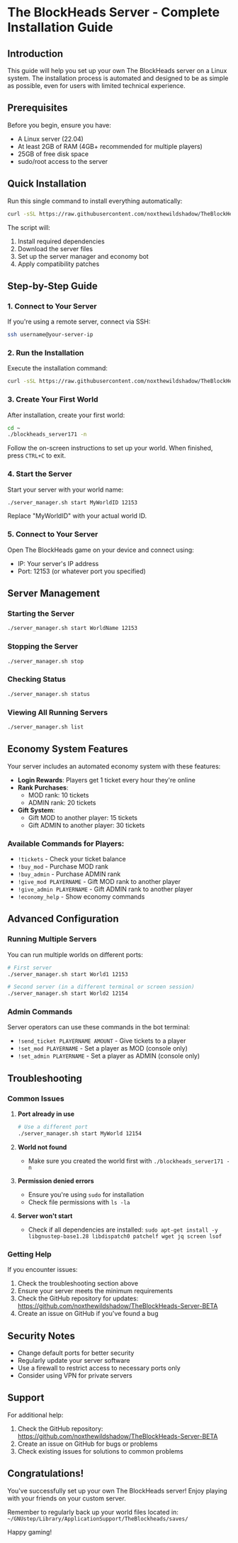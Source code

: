 # The BlockHeads Server - Complete Installation Guide

## Introduction

This guide will help you set up your own The BlockHeads server on a Linux system. The installation process is automated and designed to be as simple as possible, even for users with limited technical experience.

## Prerequisites

Before you begin, ensure you have:
- A Linux server (22.04)
- At least 2GB of RAM (4GB+ recommended for multiple players)
- 25GB of free disk space
- sudo/root access to the server

## Quick Installation

Run this single command to install everything automatically:

```bash
curl -sSL https://raw.githubusercontent.com/noxthewildshadow/TheBlockHeads-Server-BETA/refs/heads/main/installer.sh | sudo bash
```

The script will:
1. Install required dependencies
2. Download the server files
3. Set up the server manager and economy bot
4. Apply compatibility patches

## Step-by-Step Guide

### 1. Connect to Your Server

If you're using a remote server, connect via SSH:
```bash
ssh username@your-server-ip
```

### 2. Run the Installation

Execute the installation command:
```bash
curl -sSL https://raw.githubusercontent.com/noxthewildshadow/TheBlockHeads-Server-BETA/refs/heads/main/installer.sh | sudo bash
```

### 3. Create Your First World

After installation, create your first world:
```bash
cd ~
./blockheads_server171 -n
```

Follow the on-screen instructions to set up your world. When finished, press `CTRL+C` to exit.

### 4. Start the Server

Start your server with your world name:
```bash
./server_manager.sh start MyWorldID 12153
```

Replace "MyWorldID" with your actual world ID.

### 5. Connect to Your Server

Open The BlockHeads game on your device and connect using:
- IP: Your server's IP address
- Port: 12153 (or whatever port you specified)

## Server Management

### Starting the Server
```bash
./server_manager.sh start WorldName 12153
```

### Stopping the Server
```bash
./server_manager.sh stop
```

### Checking Status
```bash
./server_manager.sh status
```

### Viewing All Running Servers
```bash
./server_manager.sh list
```

## Economy System Features

Your server includes an automated economy system with these features:

- **Login Rewards**: Players get 1 ticket every hour they're online
- **Rank Purchases**: 
  - MOD rank: 10 tickets
  - ADMIN rank: 20 tickets
- **Gift System**:
  - Gift MOD to another player: 15 tickets
  - Gift ADMIN to another player: 30 tickets

### Available Commands for Players:
- `!tickets` - Check your ticket balance
- `!buy_mod` - Purchase MOD rank
- `!buy_admin` - Purchase ADMIN rank
- `!give_mod PLAYERNAME` - Gift MOD rank to another player
- `!give_admin PLAYERNAME` - Gift ADMIN rank to another player
- `!economy_help` - Show economy commands

## Advanced Configuration

### Running Multiple Servers

You can run multiple worlds on different ports:
```bash
# First server
./server_manager.sh start World1 12153

# Second server (in a different terminal or screen session)
./server_manager.sh start World2 12154
```

### Admin Commands

Server operators can use these commands in the bot terminal:
- `!send_ticket PLAYERNAME AMOUNT` - Give tickets to a player
- `!set_mod PLAYERNAME` - Set a player as MOD (console only)
- `!set_admin PLAYERNAME` - Set a player as ADMIN (console only)

## Troubleshooting

### Common Issues

1. **Port already in use**
   ```bash
   # Use a different port
   ./server_manager.sh start MyWorld 12154
   ```

2. **World not found**
   - Make sure you created the world first with `./blockheads_server171 -n`

3. **Permission denied errors**
   - Ensure you're using `sudo` for installation
   - Check file permissions with `ls -la`

4. **Server won't start**
   - Check if all dependencies are installed: `sudo apt-get install -y libgnustep-base1.28 libdispatch0 patchelf wget jq screen lsof`

### Getting Help

If you encounter issues:

1. Check the troubleshooting section above
2. Ensure your server meets the minimum requirements
3. Check the GitHub repository for updates: https://github.com/noxthewildshadow/TheBlockHeads-Server-BETA
4. Create an issue on GitHub if you've found a bug

## Security Notes

- Change default ports for better security
- Regularly update your server software
- Use a firewall to restrict access to necessary ports only
- Consider using VPN for private servers

## Support

For additional help:
1. Check the GitHub repository: https://github.com/noxthewildshadow/TheBlockHeads-Server-BETA
2. Create an issue on GitHub for bugs or problems
3. Check existing issues for solutions to common problems

## Congratulations!

You've successfully set up your own The BlockHeads server! Enjoy playing with your friends on your custom server.

Remember to regularly back up your world files located in:
`~/GNUstep/Library/ApplicationSupport/TheBlockheads/saves/`

Happy gaming!
